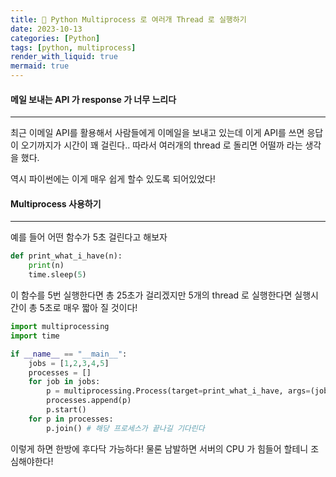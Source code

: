 ```yaml
---
title: 🏀 Python Multiprocess 로 여러개 Thread 로 실행하기
date: 2023-10-13
categories: [Python]
tags: [python, multiprocess]
render_with_liquid: true
mermaid: true
---
```

#### 메일 보내는 API 가 response 가 너무 느리다
---
최근 이메일 API를 활용해서 사람들에게 이메일을 보내고 있는데 이게 API를 쓰면 응답이 오기까지가 시간이 꽤 걸린다.. 따라서 여러개의 thread 로 돌리면 어떨까 라는 생각을 했다.

역시 파이썬에는 이게 매우 쉽게 할수 있도록 되어있었다!

#### Multiprocess 사용하기
---
예를 들어 어떤 함수가 5초 걸린다고 해보자
```python
def print_what_i_have(n):
	print(n)
	time.sleep(5)
```

이 함수를 5번 실행한다면 총 25초가 걸리겠지만 5개의 thread 로 실행한다면 실행시간이 총 5초로 매우 짧아 질 것이다!

```python
import multiprocessing
import time

if __name__ == "__main__":
	jobs = [1,2,3,4,5]
	processes = []
	for job in jobs:
		p = multiprocessing.Process(target=print_what_i_have, args=(job,))
		processes.append(p)
		p.start()
	for p in processes:
		p.join() # 해당 프로세스가 끝나길 기다린다
```

이렇게 하면 한방에 후다닥 가능하다! 물론 남발하면 서버의 CPU 가 힘들어 할테니 조심해야한다!